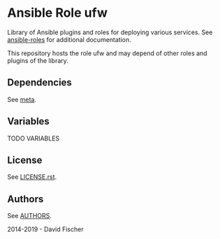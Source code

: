 # Ansible Role ufw

Library of Ansible plugins and roles for deploying various services.
See [ansible-roles](https://github.com/davidfischer-ch/ansible-roles) for additional documentation.

This repository hosts the role ufw and may depend of other roles and plugins of the library.

## Dependencies

See [meta](meta/main.yml).

## Variables

TODO VARIABLES

## License

See [LICENSE.rst](LICENSE.rst).

## Authors

See [AUTHORS](AUTHORS).

2014-2019 - David Fischer
